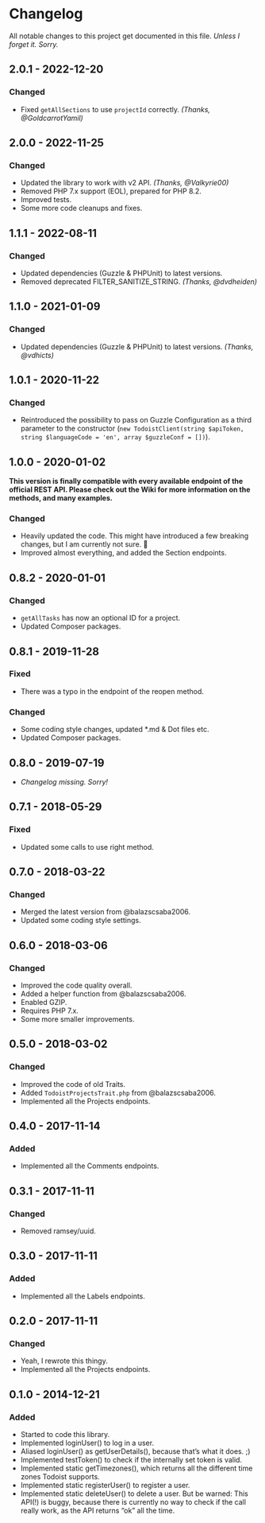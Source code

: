 # Changelog
All notable changes to this project get documented in this file. _Unless I forget it. Sorry._

## 2.0.1 - 2022-12-20
### Changed
- Fixed `getAllSections` to use `projectId` correctly. _(Thanks, @GoldcarrotYamil)_

## 2.0.0 - 2022-11-25
### Changed
- Updated the library to work with v2 API. _(Thanks, @Valkyrie00)_
- Removed PHP 7.x support (EOL), prepared for PHP 8.2.
- Improved tests.
- Some more code cleanups and fixes.

## 1.1.1 - 2022-08-11
### Changed
- Updated dependencies (Guzzle & PHPUnit) to latest versions.
- Removed deprecated FILTER_SANITIZE_STRING. _(Thanks, @dvdheiden)_

## 1.1.0 - 2021-01-09
### Changed
- Updated dependencies (Guzzle & PHPUnit) to latest versions. _(Thanks, @vdhicts)_

## 1.0.1 - 2020-11-22
### Changed
- Reintroduced the possibility to pass on Guzzle Configuration as a third parameter to the constructor (`new TodoistClient(string $apiToken, string $languageCode = 'en', array $guzzleConf = [])`).

## 1.0.0 - 2020-01-02
**This version is finally compatible with every available endpoint of the official REST API. Please check out the Wiki for more information on the methods, and many examples.**

### Changed
- Heavily updated the code. This might have introduced a few breaking changes, but I am currently not sure. 🤷‍
- Improved almost everything, and added the Section endpoints.

## 0.8.2 - 2020-01-01
### Changed
- `getAllTasks` has now an optional ID for a project.
- Updated Composer packages.

## 0.8.1 - 2019-11-28
### Fixed
- There was a typo in the endpoint of the reopen method. 
### Changed
- Some coding style changes, updated *.md & Dot files etc.
- Updated Composer packages.

## 0.8.0 - 2019-07-19
- _Changelog missing. Sorry!_

## 0.7.1 - 2018-05-29
### Fixed
- Updated some calls to use right method.

## 0.7.0 - 2018-03-22
### Changed
- Merged the latest version from @balazscsaba2006.
- Updated some coding style settings.

## 0.6.0 - 2018-03-06
### Changed
- Improved the code quality overall.
- Added a helper function from @balazscsaba2006.
- Enabled GZIP.
- Requires PHP 7.x.
- Some more smaller improvements.

## 0.5.0 - 2018-03-02
### Changed
- Improved the code of old Traits.
- Added `TodoistProjectsTrait.php` from @balazscsaba2006.
- Implemented all the Projects endpoints.

## 0.4.0 - 2017-11-14
### Added
- Implemented all the Comments endpoints.

## 0.3.1 - 2017-11-11
### Changed
- Removed ramsey/uuid.

## 0.3.0 - 2017-11-11
### Added
- Implemented all the Labels endpoints.

## 0.2.0 - 2017-11-11
### Changed
- Yeah, I rewrote this thingy.
- Implemented all the Projects endpoints.

## 0.1.0 - 2014-12-21
### Added
- Started to code this library.
- Implemented loginUser() to log in a user.
- Aliased loginUser() as getUserDetails(), because that’s what it does. ;)
- Implemented testToken() to check if the internally set token is valid.
- Implemented static getTimezones(), which returns all the different time zones Todoist supports.
- Implemented static registerUser() to register a user.
- Implemented static deleteUser() to delete a user. But be warned: This API(!) is buggy, because there is currently no way to check if the call really work, as the API returns “ok” all the time.
